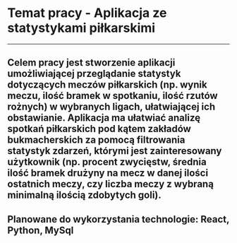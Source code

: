 # Temat pracy - Aplikacja ze statystykami piłkarskimi
---
## Celem pracy jest stworzenie aplikacji umożliwiającej przeglądanie statystyk dotyczących meczów piłkarskich (np. wynik meczu, ilość bramek w spotkaniu, ilość rzutów rożnych) w wybranych ligach, ułatwiającej ich obstawianie. Aplikacja ma ułatwiać analizę spotkań piłkarskich pod kątem zakładów bukmacherskich za pomocą filtrowania statystyk zdarzeń, którymi jest zainteresowany użytkownik (np. procent zwycięstw, średnia ilość bramek drużyny na mecz w danej ilości ostatnich meczy, czy liczba meczy z wybraną minimalną ilością zdobytych goli). 
## Planowane do wykorzystania technologie: React, Python, MySql

